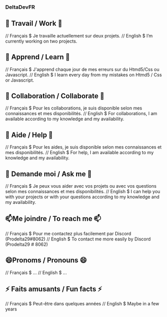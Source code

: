 ### DeltaDevFR  

  ## 🔭 Travail / Work 🔭
  // Français 
  $  Je travaille actuellement sur deux projets.
  // English 
  $  I’m currently working on two projects.
  
  ## 🌱 Apprend / Learn 🌱
  // Français 
  $  J'apprend chaque jour de mes erreurs sur du Htmd5/Css ou Javascript.
  // English
  $  I learn every day from my mistakes on Htmd5 / Css or Javascript.
  
  ## 👯 Collaboration / Collaborate 👯
  // Français 
  $  Pour les collaborations, je suis disponible selon mes connaissances et mes disponibilités.
  // English
  $  For collaborations, I am available according to my knowledge and my availability.
  
  ## 🤔 Aide / Help 🤔
  // Français 
  $  Pour les aides, je suis disponible selon mes connaissances et mes disponibilités.
  // English
  $  For help, I am available according to my knowledge and my availability.
   
  ## 💬 Demande moi / Ask me 💬
  // Français 
  $  Je peux vous aider avec vos projets ou avec vos questions selon mes connaissances et mes disponibilités.
  // English
  $  I can help you with your projects or with your questions according to my knowledge and my availability.
   
  ## 📫Me joindre / To reach me 📫 
  // Français 
  $  Pour me contactez plus facilement par Discord (Prodelta29#8062) 
  // English
  $  To contact me more easily by Discord (Prodelta29 # 8062)
   
  ## 😄Pronoms / Pronouns 😄
  // Français 
  $  ...
  // English
  $  ... 
  
  ## ⚡ Faits amusants / Fun facts ⚡
  // Français
  $ Peut-être dans quelques années 
  // English
  $ Maybe in a few years

